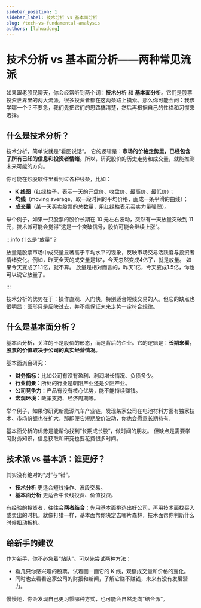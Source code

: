 ```yaml
---
sidebar_position: 1
sidebar_label: 技术分析 vs 基本面分析
slug: /tech-vs-fundamental-analysis
authors: [luhuadong]
---
```


# 技术分析 vs 基本面分析——两种常见流派

如果跟老股民聊天，你会经常听到两个词：**技术分析** 和 **基本面分析**。它们是股票投资世界里的两大流派，很多投资者都在这两条路上摸索。那么你可能会问：我该学哪一个？不要急，我们先把它们的思路搞清楚，然后再根据自己的性格和习惯来选择。



## 什么是技术分析？

技术分析，简单说就是“看图说话”。
 它的逻辑是：**市场的价格走势里，已经包含了所有已知的信息和投资者情绪**。所以，研究股价的历史走势和成交量，就能推测未来可能的方向。

你可能在炒股软件里看到过各种线条，比如：

- **K 线图**（红绿柱子，表示一天的开盘价、收盘价、最高价、最低价）；
- **均线**（moving average，取一段时间的平均价格，画成一条平滑的曲线）；
- **成交量**（某一天买卖股票的总数量，用红绿柱表示买卖力量强弱）。

举个例子，如果一只股票的股价长期在 10 元左右波动，突然有一天放量突破到 11 元，技术派可能会觉得“这是一个突破信号，股价可能会继续上涨”。

:::info 什么是“放量”？

放量是股票市场中成交量显著高于平均水平的现象，反映市场交易活跃度与投资者情绪变化。例如，昨天全天的成交量是1亿，今天忽然变成4亿了，就是放量。 如果今天变成了1.1亿，就不算。 放量是相对而言的，昨天1亿，今天变成1.5亿，你也可以说它放量了。

:::

技术分析的优势在于：操作直观、入门快，特别适合短线交易的人。但它的缺点也很明显：图形只是反映过去，并不能保证未来走势一定符合规律。



## 什么是基本面分析？

基本面分析，关注的不是股价的形态，而是背后的企业。它的逻辑是：**长期来看，股票的价值取决于公司的真实经营情况**。

基本面派会研究：

- **财务指标**：比如公司有没有盈利、利润增长情况、负债多少。
- **行业前景**：所处的行业是朝阳产业还是夕阳产业。
- **公司竞争力**：产品有没有核心优势，能不能持续赚钱。
- **宏观环境**：政策支持、经济周期等。

举个例子，如果你研究新能源汽车产业链，发现某家公司在电池材料方面有独家技术、市场份额也在扩大，那即便它短期股价波动，你也会愿意长期持有。

基本面分析的优势是能帮你找到“长期成长股”，做时间的朋友。
 但缺点是需要学习财务知识，信息获取和研究也要花费很多时间。



## 技术派 vs 基本派：谁更好？

其实没有绝对的“对”与“错”。

- **技术分析** 更适合短线操作、波段交易。
- **基本面分析** 更适合中长线投资、价值投资。

有经验的投资者，往往会**两者结合**：先用基本面挑选出好公司，再用技术面找买入或卖出的时机。就像打猎一样，基本面帮你决定去哪片森林，技术面帮你判断什么时候扣动扳机。



## 给新手的建议

作为新手，你不必急着“站队”。可以先尝试两种方法：

- 看几只你感兴趣的股票，试着画一画它的 K 线，观察成交量和价格的变化。
- 同时也去看看这家公司的财报和新闻，了解它赚不赚钱，未来有没有发展潜力。

慢慢地，你会发现自己更习惯哪种方式，也可能会自然走向“结合派”。
